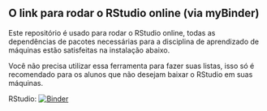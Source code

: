 ## O link para rodar o RStudio online (via myBinder)

Este repositório é usado para rodar o RStudio online, todas as dependências de pacotes necessárias para a disciplina de aprendizado de máquinas estão satisfeitas na instalação abaixo. 

Você não precisa utilizar essa ferramenta para fazer suas listas, isso só é recomendado para os alunos que não desejam baixar o RStudio em suas máquinas.

RStudio: [![Binder](http://mybinder.org/badge_logo.svg)](https://mybinder.org/v2/gh/Prof-Saul-Leite/RStudio.git/master?urlpath=rstudio)